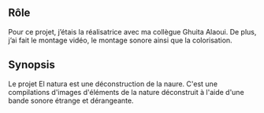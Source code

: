 ## Rôle
Pour ce projet, j’étais la réalisatrice avec ma collègue Ghuita Alaoui. De plus, j’ai fait le montage vidéo, le montage sonore ainsi que la colorisation.

## Synopsis

Le projet El natura est une déconstruction de la naure. C'est une compilations d'images d'éléments de la nature déconstruit à l'aide d'une bande sonore étrange et dérangeante.
